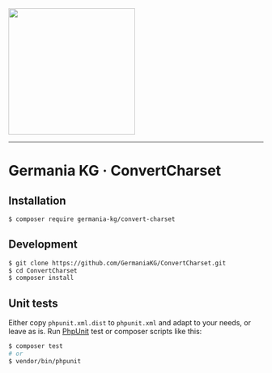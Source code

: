 <img src="https://static.germania-kg.com/logos/ga-logo-2016-web.svgz" width="250px">

------



# Germania KG · ConvertCharset



## Installation

```bash
$ composer require germania-kg/convert-charset
```


## Development

```bash
$ git clone https://github.com/GermaniaKG/ConvertCharset.git
$ cd ConvertCharset
$ composer install
```

## Unit tests

Either copy `phpunit.xml.dist` to `phpunit.xml` and adapt to your needs, or leave as is. Run [PhpUnit](https://phpunit.de/) test or composer scripts like this:

```bash
$ composer test
# or
$ vendor/bin/phpunit
```

